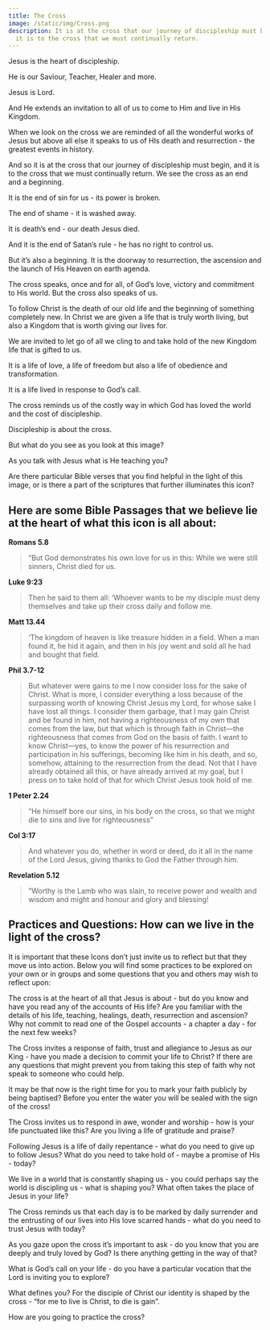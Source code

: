 ```yaml
---
title: The Cross
image: /static/img/Cross.png
description: It is at the cross that our journey of discipleship must begin, and
  it is to the cross that we must continually return.
---
```

Jesus is the heart of discipleship. 

He is our Saviour, Teacher, Healer and more. 

Jesus is Lord.

And He extends an invitation to all of us to come to Him and live in His Kingdom.

When we look on the cross we are reminded of all the wonderful works of Jesus but above all else it speaks to us of HIs death and resurrection - the greatest events in history.

And so it is at the cross that our journey of discipleship must begin, and it is to the cross that we must continually return. We see the cross as an end and a beginning. 

It is the end of sin for us - its power is broken. 

The end of shame - it is washed away. 

It is death’s end - our death Jesus died. 

And it is the end of Satan’s rule - he has no right to control us. 

But it’s also a beginning. It is the doorway to resurrection, the ascension and the launch of His Heaven on earth agenda.

The cross speaks, once and for all, of God’s love, victory and commitment to His world. But the cross also speaks of us.

To follow Christ is the death of our old life and the beginning of something completely new. In Christ we are given a life that is truly worth living, but also a Kingdom that is worth giving our lives for. 

We are invited to let go of all we cling to and take hold of the new Kingdom life that is gifted to us. 

It is a life of love, a life of freedom but also a life of obedience and transformation.

It is a life lived in response to God’s call. 

The cross reminds us of the costly way in which God has loved the world and the cost of discipleship.

Discipleship is about the cross.

But what do you see as you look at this image? 

As you talk with Jesus what is He teaching you? 

Are there particular Bible verses that you find helpful in the light of this image, or is there a part of the scriptures that further illuminates this icon?

## Here are some Bible Passages that we believe lie at the heart of what this icon is all about:

**Romans 5.8** 
> “But God demonstrates his own love for us in this: While we were still sinners, Christ died for us.

**Luke 9:23** 
> Then he said to them all: ‘Whoever wants to be my disciple must deny themselves and take up their cross daily and follow me.

**Matt 13.44**
> ‘The kingdom of heaven is like treasure hidden in a field. When a man found it, he hid it again, and then in his joy went and sold all he had and bought that field.

**Phil 3.7-12**
> But whatever were gains to me I now consider loss for the sake of Christ. What is more, I consider everything a loss because of the surpassing worth of knowing Christ Jesus my Lord, for whose sake I have lost all things. I consider them garbage, that I may gain Christ and be found in him, not having a righteousness of my own that comes from the law, but that which is through faith in Christ—the righteousness that comes from God on the basis of faith. I want to know Christ—yes, to know the power of his resurrection and participation in his sufferings, becoming like him in his death, and so, somehow, attaining to the resurrection from the dead.
> Not that I have already obtained all this, or have already arrived at my goal, but I press on to take hold of that for which Christ Jesus took hold of me.

**1 Peter 2.24** 
> “He himself bore our sins, in his body on the cross, so that we might die to sins and live for righteousness”

**Col 3:17** 
> And whatever you do, whether in word or deed, do it all in the name of the Lord Jesus, giving thanks to God the Father through him.

**Revelation 5.12**
> “Worthy is the Lamb who was slain, to receive power and wealth and wisdom and might and honour and glory and blessing!

## Practices and Questions: How can we live in the light of the cross?

It is important that these Icons don’t just invite us to reflect but that they move us into action. Below you will find some practices to be explored on your own or in groups and some questions that you and others may wish to reflect upon:

The cross is at the heart of all that Jesus is about - but do you know and have you read any of the accounts of His life? Are you familiar with the details of his life, teaching, healings, death, resurrection and ascension? Why not commit to read one of the Gospel accounts - a chapter a day - for the next few weeks?

The Cross invites a response of faith, trust and allegiance to Jesus as our King - have you made a decision to commit your life to Christ?  If there are any questions that might prevent you from taking this step of faith why not speak to someone who could help.

It may be that now is the right time for you to mark your faith publicly by being baptised? Before you enter the water you will be sealed with the sign of the cross!

The Cross invites us to respond in awe, wonder and worship - how is your life punctuated like this? Are you living a life of gratitude and praise?

Following Jesus is a life of daily repentance - what do you need to give up to follow Jesus? What do you need to take hold of - maybe a promise of His - today?

We live in a world that is constantly shaping us - you could perhaps say the world is discipling us - what is shaping you? What often takes the place of Jesus in your life?

The Cross reminds us that each day is to be marked by daily surrender and the entrusting of our lives into His love scarred hands - what do you need to trust Jesus with today?

As you gaze upon the cross it’s important to ask - do you know that you are deeply and truly loved by God? Is there anything getting in the way of that?

What is God’s call on your life - do you have a particular vocation that the Lord is inviting you to explore?

What defines you? For the disciple of Christ our identity is shaped by the cross - “for me to live is Christ, to die is gain”. 

How are you going to practice the cross?